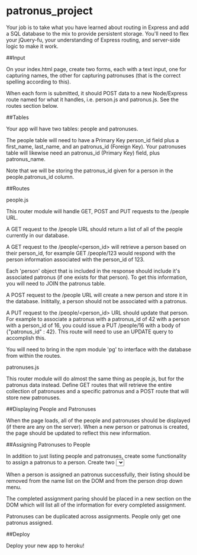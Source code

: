 # patronus_project
Your job is to take what you have learned about routing in Express and add a SQL database to the mix to provide persistent storage. You'll need to flex your jQuery-fu, your understanding of Express routing, and server-side logic to make it work.

##Input

On your index.html page, create two forms, each with a text input, one for capturing names, the other for capturing patronuses (that is the correct spelling according to this).

When each form is submitted, it should POST data to a new Node/Express route named for what it handles, i.e. person.js and patronus.js. See the routes section below.

##Tables

Your app will have two tables: people and patronuses.

The people table will need to have a Primary Key person_id field plus a first_name, last_name, and an patronus_id (Foreign Key). Your patronuses table will likewise need an patronus_id (Primary Key) field, plus patronus_name.

Note that we will be storing the patronus_id given for a person in the people.patronus_id column.

##Routes

people.js

This router module will handle GET, POST and PUT requests to the /people URL.

A GET request to the /people URL should return a list of all of the people currently in our database.

A GET request to the /people/<person_id> will retrieve a person based on their person_id, for example GET /people/123 would respond with the person information associated with the person_id of 123.

Each 'person' object that is included in the response should include it's associated patronus (if one exists for that person). To get this information, you will need to JOIN the patronus table.

A POST request to the /people URL will create a new person and store it in the database. Inititally, a person should not be associated with a patronus.

A PUT request to the /people/<person_id> URL should update that person. For example to associate a patronus with a patronus_id of 42 with a person with a person_id of 16, you could issue a PUT /people/16 with a body of {"patronus_id" : 42}. This route will need to use an UPDATE query to accomplish this.

You will need to bring in the npm module 'pg' to interface with the database from within the routes.

patronuses.js

This router module will do almost the same thing as people.js, but for the patronus data instead. Define GET routes that will retrieve the entire collection of patronuses and a specific patronus and a POST route that will store new patronuses.

##Displaying People and Patronuses

When the page loads, all of the people and patronuses should be displayed (if there are any on the server). When a new person or patronus is created, the page should be updated to reflect this new information.

##Assigning Patronuses to People

In addition to just listing people and patronuses, create some functionality to assign a patronus to a person. Create two <select> elements within a form. Add a submit button that when submitted will take the currently selected inputs and associate them on the server. This can be accomplished by issuing a PUT request to the correct person with the correct patronus id included in the body. For example sending PUT /people/123 with a body of {"patronus_id" : 456} should associate that patronus with that person.

When a person is assigned an patronus successfully, their listing should be removed from the name list on the DOM and from the person drop down menu.

The completed assignment paring should be placed in a new section on the DOM which will list all of the information for every completed assignment.

Patronuses can be duplicated across assignments. People only get one patronus assigned.

##Deploy

Deploy your new app to heroku!
